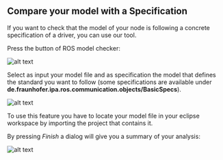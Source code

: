 ## Compare your model with a Specification

If you want to check that the model of your node is following a concrete specification of a driver, you can use our tool.

Press the button of ROS model checker:

![alt text](../images/compare_icon.png)

Select as input your model file and as specification the model that defines the standard you want to follow (some specifications are available under **de.fraunhofer.ipa.ros.communication.objects/BasicSpecs**).

![alt text](../images/compare_select.png)

To use this feature you have to locate your model file in your eclipse workspace by importing the project that contains it.

By pressing *Finish* a dialog will give you a summary of your analysis:

![alt text](../images/compare_result.png)
